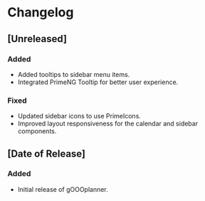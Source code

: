 # Changelog

## [Unreleased]
### Added
- Added tooltips to sidebar menu items.
- Integrated PrimeNG Tooltip for better user experience.

### Fixed
- Updated sidebar icons to use PrimeIcons.
- Improved layout responsiveness for the calendar and sidebar components.

## [Date of Release]
### Added
- Initial release of gOOOplanner.
